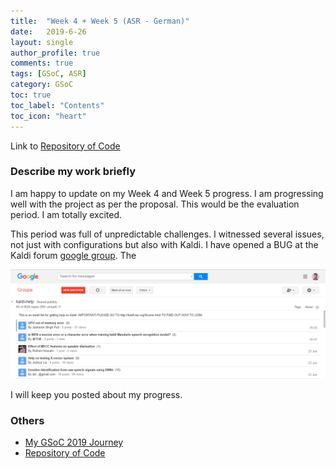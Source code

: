 ```yaml
---
title:  "Week 4 + Week 5 (ASR - German)"
date:   2019-6-26
layout: single
author_profile: true
comments: true
tags: [GSoC, ASR]
category: GSoC
toc: true
toc_label: "Contents"
toc_icon: "heart"
---
```


Link to [Repository of Code](https://github.com/AASHISHAG/asr-german)

### Describe my work briefly

I am happy to update on my Week 4 and Week 5 progress. I am progressing well with the project as per the proposal. This would be the evaluation period. I am totally excited.

This period was full of unpredictable challenges. I witnessed several issues, not just with configurations but also with Kaldi. I have opened a BUG at the Kaldi forum [google group](https://groups.google.com/forum/#!forum/kaldi-help). The 

![](
/others/kaldi-help.png)


I will keep you posted about my progress. 

### Others

- [My GSoC 2019 Journey](https://aashishag.github.io/categories/#gsoc)
- [Repository of Code](https://github.com/AASHISHAG/asr-german)